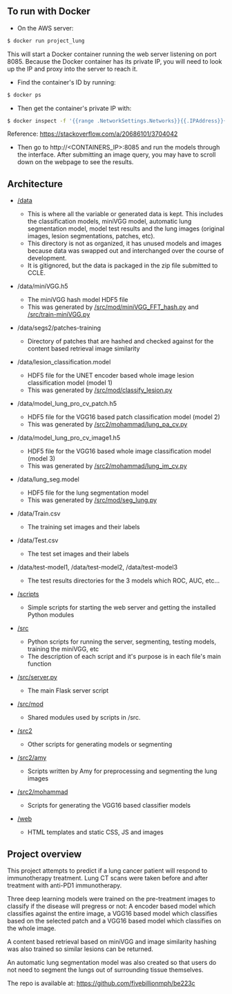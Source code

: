 ## To run with Docker
- On the AWS server:
```bash
$ docker run project_lung
```
This will start a Docker container running the web server listening on port 8085.
Because the Docker container has its private IP, you will need to look up the IP and proxy into the server to reach it.
- Find the container's ID by running:
```bash
$ docker ps
```
- Then get the container's private IP with:
```bash
$ docker inspect -f '{{range .NetworkSettings.Networks}}{{.IPAddress}}{{end}}' CONTAINER_ID
```
Reference: https://stackoverflow.com/a/20686101/3704042
- Then go to http://<CONTAINERS_IP>:8085 and run the models through the interface. After submitting an image query, you may have to scroll down on the webpage to see the results.

## Architecture

- [/data](https://github.com/fivebillionmph/be223c/tree/master/data)
  - This is where all the variable or generated data is kept.  This includes the classification models, miniVGG model, automatic lung segmentation model, model test results and the lung images (original images, lesion segmentations, patches, etc).
  - This directory is not as organized, it has unused models and images because data was swapped out and interchanged over the course of development.
  - It is gitignored, but the data is packaged in the zip file submitted to CCLE.

- /data/miniVGG.h5
  - The miniVGG hash model HDF5 file
  - This was generated by [/src/mod/miniVGG_FFT_hash.py](https://github.com/fivebillionmph/be223c/blob/master/src/mod/miniVGG_FFT_hash.py) and [/src/train-miniVGG.py](https://github.com/fivebillionmph/be223c/blob/master/src/train-miniVGG.py)

- /data/segs2/patches-training
  - Directory of patches that are hashed and checked against for the content based retrieval image similarity

- /data/lesion_classification.model
  - HDF5 file for the UNET encoder based whole image lesion classification model (model 1)
  - This was generated by [/src/mod/classify_lesion.py](https://github.com/fivebillionmph/be223c/blob/master/src/mod/classify_lesion.py)

- /data/model_lung_pro_cv_patch.h5
  - HDF5 file for the VGG16 based patch classification model (model 2)
  - This was generated by [/src2/mohammad/lung_pa_cv.py](https://github.com/fivebillionmph/be223c/blob/master/src2/mohammad/lung_pa_cv.py)

- /data/model_lung_pro_cv_image1.h5
  - HDF5 file for the VGG16 based whole image classification model (model 3)
  - This was generated by [/src2/mohammad/lung_im_cv.py](https://github.com/fivebillionmph/be223c/blob/master/src2/mohammad/lung_im_cv.py)

- /data/lung_seg.model
  - HDF5 file for the lung segmentation model
  - This was generated by [/src/mod/seg_lung.py](https://github.com/fivebillionmph/be223c/blob/master/src/mod/seg_lung.py)

- /data/Train.csv
  - The training set images and their labels

- /data/Test.csv
  - The test set images and their labels

- /data/test-model1, /data/test-model2, /data/test-model3
  - The test results directories for the 3 models which ROC, AUC, etc...

- [/scripts](https://github.com/fivebillionmph/be223c/tree/master/scripts)
  - Simple scripts for starting the web server and getting the installed Python modules

- [/src](https://github.com/fivebillionmph/be223c/tree/master/src)
  - Python scripts for running the server, segmenting, testing models, training the miniVGG, etc
  - The description of each script and it's purpose is in each file's main function

- [/src/server.py](https://github.com/fivebillionmph/be223c/blob/master/src/server.py)
  - The main Flask server script

- [/src/mod](https://github.com/fivebillionmph/be223c/tree/master/src/mod)
  - Shared modules used by scripts in /src.

- [/src2](https://github.com/fivebillionmph/be223c/tree/master/src2)
  - Other scripts for generating models or segmenting

- [/src2/amy](https://github.com/fivebillionmph/be223c/tree/master/src2/amy)
  - Scripts written by Amy for preprocessing and segmenting the lung images

- [/src2/mohammad](https://github.com/fivebillionmph/be223c/tree/master/src2/mohammad)
  - Scripts for generating the VGG16 based classifier models

- [/web](https://github.com/fivebillionmph/be223c/tree/master/web)
  - HTML templates and static CSS, JS and images

## Project overview
This project attempts to predict if a lung cancer patient will respond to immunotherapy treatment. Lung CT scans were taken before and after treatment with anti-PD1 immunotherapy.

Three deep learning models were trained on the pre-treatment images to classify if the disease will pregress or not: A encoder based model which classifies against the entire image, a VGG16 based model which classifies based on the selected patch and a VGG16 based model which classifies on the whole image.

A content based retrieval based on miniVGG and image similarity hashing was also trained so similar lesions can be returned.

An automatic lung segmentation model was also created so that users do not need to segment the lungs out of surrounding tissue themselves.

The repo is available at: https://github.com/fivebillionmph/be223c
